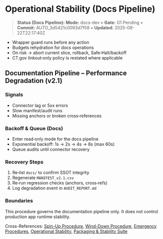 # Operational Stability (Docs Pipeline)

> **Status (Docs Pipeline):** **Mode:** docs-dev • **Gate:** G1 Pending • **Commit:** AUTO_3d5421c0093d7f58 • **Updated:** 2025-08-22T22:17:40Z

- Wrapper guard runs before any action
- Budgets rehydration for docs operations
- On risk → abort current slice, rollback, Safe‑Halt/backoff
- CT.gov linkout‑only policy is restated where applicable

## Documentation Pipeline – Performance Degradation (v2.1)

### Signals
- Connector lag or 5xx errors
- Slow manifest/audit runs
- Missing anchors or broken cross‑references

### Backoff & Queue (Docs)
- Enter read‑only mode for the docs pipeline
- Exponential backoff: 1s → 2s → 4s → 8s (max 60s)
- Queue audits until connector recovery

### Recovery Steps
1. Re‑list `docs/` to confirm SSOT integrity
2. Regenerate `MANIFEST_v2.1.csv`
3. Re‑run regression checks (anchors, cross‑refs)
4. Log degradation event in `AUDIT_REPORT.md`

### Boundaries
This procedure governs the documentation pipeline only. It does not control production app runtime stability.

Cross-References: [Spin-Up Procedure](Spin_Up_Procedure.md), [Wind-Down Procedure](Wind_Down_Procedure.md), [Emergency Procedures](Emergency_Procedures_Docs.md), [Operational Stability](Operational_Stability.md), [Packaging & Stability Suite](P0_Packaging_and_Stability_Suite_v2.1.md)